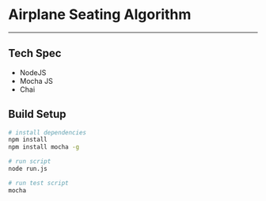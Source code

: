 # Airplane Seating Algorithm
---

## Tech Spec
* NodeJS
* Mocha JS
* Chai

## Build Setup

``` bash
# install dependencies
npm install
npm install mocha -g

# run script
node run.js

# run test script
mocha
```

